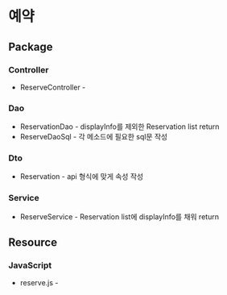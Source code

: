 # 예약

## Package

### Controller
  * ReserveController - 

### Dao
  * ReservationDao - displayInfo를 제외한 Reservation list return 
  * ReserveDaoSql - 각 메소드에 필요한 sql문 작성

### Dto
  * Reservation - api 형식에 맞게 속성 작성

### Service 
  * ReserveService - Reservation list에 displayInfo를 채워 return

## Resource

### JavaScript
  * reserve.js - 
  


